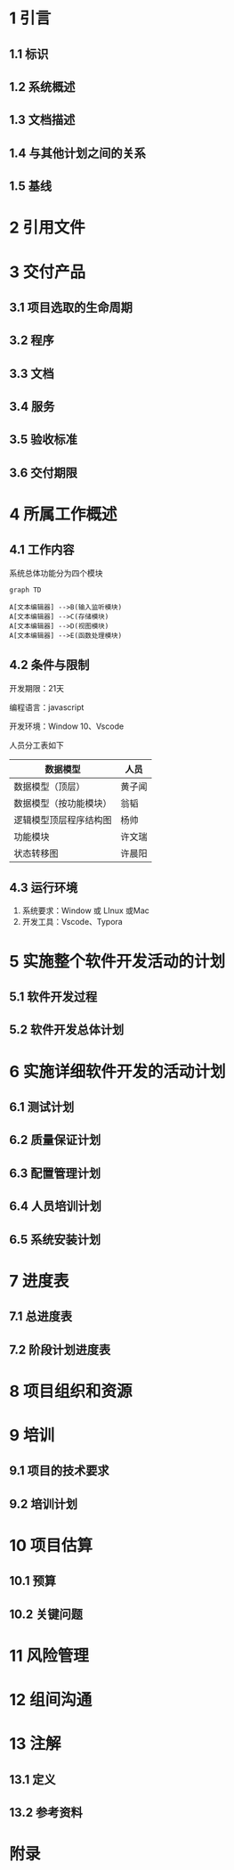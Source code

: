 # 1 引言
## 1.1 标识
## 1.2 系统概述
## 1.3 文档描述
## 1.4 与其他计划之间的关系
## 1.5 基线
# 2 引用文件
# 3 交付产品
## 3.1 项目选取的生命周期
## 3.2 程序
## 3.3 文档
## 3.4 服务
## 3.5 验收标准
## 3.6 交付期限
# 4 所属工作概述
## 4.1 工作内容

系统总体功能分为四个模块

```mermaid
graph TD

A[文本编辑器] -->B(输入监听模块)
A[文本编辑器] -->C(存储模块)
A[文本编辑器] -->D(视图模块)
A[文本编辑器] -->E(函数处理模块)
```



## 4.2 条件与限制

开发期限：21天

编程语言：javascript

开发环境：Window 10、Vscode

人员分工表如下

| 数据模型               | 人员   |
| ---------------------- | ------ |
| 数据模型（顶层）       | 黄子闻 |
| 数据模型（按功能模块） | 翁韬   |
| 逻辑模型顶层程序结构图 | 杨帅   |
| 功能模块               | 许文瑞 |
| 状态转移图             | 许晨阳 |

## 4.3 运行环境

1. 系统要求：Window 或 LInux 或Mac
2. 开发工具：Vscode、Typora

# 5 实施整个软件开发活动的计划
## 5.1 软件开发过程
## 5.2 软件开发总体计划
# 6 实施详细软件开发的活动计划
## 6.1 测试计划
## 6.2 质量保证计划
## 6.3 配置管理计划
## 6.4 人员培训计划
## 6.5 系统安装计划
# 7 进度表
## 7.1 总进度表
## 7.2 阶段计划进度表
# 8 项目组织和资源
# 9 培训
## 9.1 项目的技术要求
## 9.2 培训计划
# 10 项目估算
## 10.1 预算
## 10.2 关键问题
# 11 风险管理
# 12 组间沟通
# 13 注解
## 13.1 定义
## 13.2 参考资料
# 附录